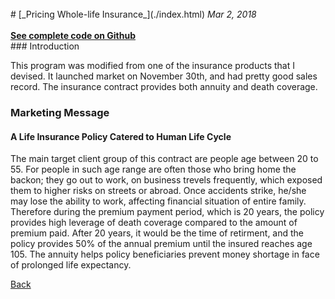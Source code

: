 <br>
# [_Pricing Whole-life Insurance_](./index.html)
<i>Mar 2, 2018</i>
<br>
<br>
<a href="https://github.com/yipeichan/Life-Insurance-with-Annuity"><b>See complete code on Github</b></a>
<br>
###  Introduction

This program was modified from one of the insurance products that I devised. It launched market on November 30th, and had pretty good sales record. The insurance contract provides both annuity and death coverage. 

### Marketing Message
#### A Life Insurance Policy Catered to Human Life Cycle

The main target client group of this contract are people age between 20 to 55. For people in such age range are often those who bring home the backon; they go out to work, on business trevels frequently, which exposed them to higher risks on streets or abroad. Once accidents strike, he/she may lose the ability to work, affecting financial situation of entire family.<br> Therefore during the premium payment period, which is 20 years, the policy provides high leverage of death coverage compared to the amount of premium paid. After 20 years, it would be the time of retirment, and the policy provides 50% of the annual premium until the insured reaches age 105. The annuity helps policy beneficiaries prevent money shortage in face of prolonged life expectancy.





[Back](./)
